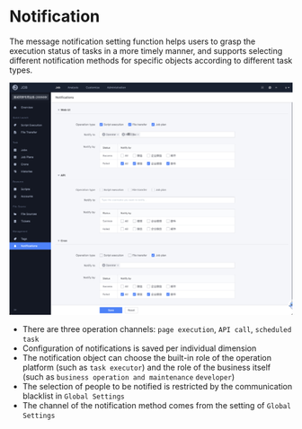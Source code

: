 # Notification

The message notification setting function helps users to grasp the execution status of tasks in a more timely manner, and supports selecting different notification methods for specific objects according to different task types.

![image-20241029180228360](media/image-20241029180228360.png)

- There are three operation channels: `page execution`, `API call`, `scheduled task`
- Configuration of notifications is saved per individual dimension
- The notification object can choose the built-in role of the operation platform (such as `task executor`) and the role of the business itself (such as `business operation and maintenance` `developer`)
- The selection of people to be notified is restricted by the communication blacklist in `Global Settings`
- The channel of the notification method comes from the setting of `Global Settings`